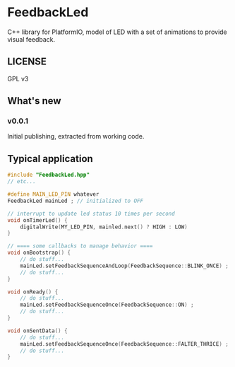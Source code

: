 # FeedbackLed
C++ library for PlatformIO, model of LED with a set of animations to provide visual feedback.

## LICENSE

GPL v3

## What's new

### v0.0.1

Initial publishing, extracted from working code.


## Typical application

```cpp
#include "FeedbackLed.hpp"
// etc...

#define MAIN_LED_PIN whatever
FeedbackLed mainLed ; // initialized to OFF

// interrupt to update led status 10 times per second
void onTimerLed() {
    digitalWrite(MY_LED_PIN, mainled.next() ? HIGH : LOW)
}

// ==== some callbacks to manage behavior ====
void onBootstrap() {
    // do stuff...
    mainLed.setFeedbackSequenceAndLoop(FeedbackSequence::BLINK_ONCE) ;
    // do stuff...
}

void onReady() {
    // do stuff...
    mainLed.setFeedbackSequenceOnce(FeedbackSequence::ON) ;
    // do stuff...
}

void onSentData() {
    // do stuff...
    mainLed.setFeedbackSequenceOnce(FeedbackSequence::FALTER_THRICE) ;
    // do stuff...
}


```